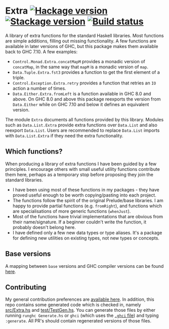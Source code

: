 # Extra [![Hackage version](https://img.shields.io/hackage/v/extra.svg?label=Hackage)](https://hackage.haskell.org/package/extra) [![Stackage version](https://www.stackage.org/package/extra/badge/nightly?label=Stackage)](https://www.stackage.org/package/extra) [![Build status](https://img.shields.io/github/actions/workflow/status/ndmitchell/extra/ci.yml?branch=master)](https://github.com/ndmitchell/extra/actions)

A library of extra functions for the standard Haskell libraries. Most functions are simple additions, filling out missing functionality. A few functions are available in later versions of GHC, but this package makes them available back to GHC 7.10. A few examples:

* `Control.Monad.Extra.concatMapM` provides a monadic version of `concatMap`, in the same way that `mapM` is a monadic version of `map`.
* `Data.Tuple.Extra.fst3` provides a function to get the first element of a triple.
* `Control.Exception.Extra.retry` provides a function that retries an `IO` action a number of times.
* `Data.Either.Extra.fromLeft` is a function available in GHC 8.0 and above. On GHC 8.0 and above this package reexports the version from `Data.Either` while on GHC 7.10 and below it defines an equivalent version.

The module `Extra` documents all functions provided by this library. Modules such as `Data.List.Extra` provide extra functions over `Data.List` and also reexport `Data.List`. Users are recommended to replace `Data.List` imports with `Data.List.Extra` if they need the extra functionality.

## Which functions?

When producing a library of extra functions I have been guided by a few principles. I encourage others with small useful utility functions contribute them here, perhaps as a temporary stop before proposing they join the standard libraries.

* I have been using most of these functions in my packages - they have proved useful enough to be worth copying/pasting into each project.
* The functions follow the spirit of the original Prelude/base libraries. I am happy to provide partial functions (e.g. `fromRight`), and functions which are specialisations of more generic functions (`whenJust`).
* Most of the functions have trivial implementations that are obvious from their name/signature. If a beginner couldn't write the function, it probably doesn't belong here.
* I have defined only a few new data types or type aliases. It's a package for defining new utilities on existing types, not new types or concepts.

## Base versions

A mapping between `base` versions and GHC compiler versions can be found [here](https://wiki.haskell.org/Base_package#Versions).

## Contributing

My general contribution preferences are [available here](https://github.com/ndmitchell/neil#contributions). In addition, this repo contains some generated code which is checked in, namely [src/Extra.hs](src/Extra.hs) and [test/TestGen.hs](test/TestGen.hs). You can generate those files by either running `runghc Generate.hs` or `ghci` (which uses the [`.ghci` file](.ghci)) and typing `:generate`. All PR's should contain regenerated versions of those files.
